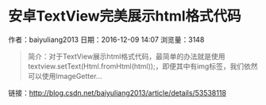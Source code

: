 # 安卓TextView完美展示html格式代码
作者：baiyuliang2013
日期：2016-12-09 14:07
浏览量：3148
> 简介：对于TextView展示html格式代码，最简单的办法就是使用textview.setText(Html.fromHtml(html));，即便其中有img标签，我们依然可以使用ImageGetter...

 链接：http://blog.csdn.net/baiyuliang2013/article/details/53538118
